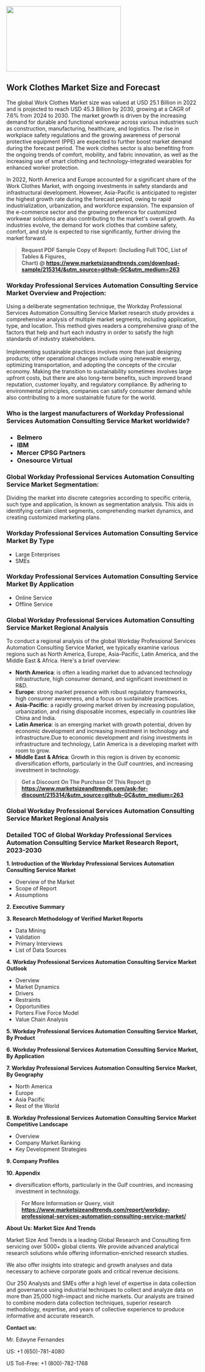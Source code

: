 <p><img class="alignnone size-medium wp-image-20088" src="https://ffe5etoiles.com/wp-content/uploads/2024/12/MST1-300x171.png" alt="" width="300" height="171" /></p><h2>Work Clothes Market Size and Forecast</h2><p>The global Work Clothes Market size was valued at USD 25.1 Billion in 2022 and is projected to reach USD 45.3 Billion by 2030, growing at a CAGR of 7.6% from 2024 to 2030. The market growth is driven by the increasing demand for durable and functional workwear across various industries such as construction, manufacturing, healthcare, and logistics. The rise in workplace safety regulations and the growing awareness of personal protective equipment (PPE) are expected to further boost market demand during the forecast period. The work clothes sector is also benefiting from the ongoing trends of comfort, mobility, and fabric innovation, as well as the increasing use of smart clothing and technology-integrated wearables for enhanced worker protection.</p><p>In 2022, North America and Europe accounted for a significant share of the Work Clothes Market, with ongoing investments in safety standards and infrastructural development. However, Asia-Pacific is anticipated to register the highest growth rate during the forecast period, owing to rapid industrialization, urbanization, and workforce expansion. The expansion of the e-commerce sector and the growing preference for customized workwear solutions are also contributing to the market's overall growth. As industries evolve, the demand for work clothes that combine safety, comfort, and style is expected to rise significantly, further driving the market forward.</p></p><blockquote id="" class=""><strong>Request PDF Sample Copy of Report: (Including Full TOC, List of Tables &amp; Figures, Chart)&nbsp;@&nbsp;<strong><a href="https://www.marketsizeandtrends.com/download-sample/215314/&utm_source=github-GC&utm_medium=263" target="_blank">https://www.marketsizeandtrends.com/download-sample/215314/&utm_source=github-GC&utm_medium=263</a></strong></strong></blockquote><h3 id="" class="">Workday Professional Services Automation Consulting Service Market&nbsp;Overview and Projection:</h3><p id="" class="">Using a deliberate segmentation technique, the Workday Professional Services Automation Consulting Service Market research study provides a comprehensive analysis of multiple market segments, including application, type, and location. This method gives readers a comprehensive grasp of the factors that help and hurt each industry in order to satisfy the high standards of industry stakeholders. <br /> <br />Implementing sustainable practices involves more than just designing products; other operational changes include using renewable energy, optimizing transportation, and adopting the concepts of the circular economy. Making the transition to sustainability sometimes involves large upfront costs, but there are also long-term benefits, such improved brand reputation, customer loyalty, and regulatory compliance. By adhering to environmental principles, companies can satisfy consumer demand while also contributing to a more sustainable future for the world.</p><h3 id="" class="">Who is the largest manufacturers of&nbsp;Workday Professional Services Automation Consulting Service Market worldwide?</h3><h3 class=""><p><ul><li>Belmero </li><li> IBM </li><li> Mercer CPSG Partners </li><li> Onesource Virtual</li></ul></p></h3><h3 id="" class="">Global&nbsp;Workday Professional Services Automation Consulting Service Market Segmentation:</h3><p id="" class="">Dividing the market into discrete categories according to specific criteria, such type and application, is known as segmentation analysis. This aids in identifying certain client segments, comprehending market dynamics, and creating customized marketing plans.</p><h3 id="" class="">Workday Professional Services Automation Consulting Service Market&nbsp;By Type</h3><p><p><ul><li>Large Enterprises</li><li> SMEs</p></li></ul></p></p><h3 id="" class="">Workday Professional Services Automation Consulting Service Market&nbsp;By Application</h3><p class=""><p><ul><li>Online Service</li><li> Offline Service</li></ul></p></p><h3 id="" class="">Global Workday Professional Services Automation Consulting Service Market Regional Analysis</h3><p id="" class="">To conduct a regional analysis of the global Workday Professional Services Automation Consulting Service Market, we typically examine various regions such as North America, Europe, Asia-Pacific, Latin America, and the Middle East &amp; Africa. Here's a brief overview:</p><ul><li><strong>North America</strong>: is often a leading market due to advanced technology infrastructure, high consumer demand, and significant investment in R&amp;D.</li><li><strong>Europe</strong>: strong market presence with robust regulatory frameworks, high consumer awareness, and a focus on sustainable practices.</li><li><strong>Asia-Pacific</strong>: a rapidly growing market driven by increasing population, urbanization, and rising disposable incomes, especially in countries like China and India.</li><li><strong>Latin America</strong>: is an emerging market with growth potential, driven by economic development and increasing investment in technology and infrastructure.Due to economic development and rising investments in infrastructure and technology, Latin America is a developing market with room to grow.</li><li><strong>Middle East &amp; Africa</strong>: Growth in this region is driven by economic diversification efforts, particularly in the Gulf countries, and increasing investment in technology.</li></ul><blockquote id="" class=""><strong>Get a Discount On The Purchase Of This Report @ <strong><a href="https://www.marketsizeandtrends.com/ask-for-discount/215314/&utm_source=github-GC&utm_medium=263" target="_blank">https://www.marketsizeandtrends.com/ask-for-discount/215314/&utm_source=github-GC&utm_medium=263</a></strong></strong></blockquote><h3 id="" class="">Global Workday Professional Services Automation Consulting Service Market Regional Analysis</h3><h3 id="" class="">Detailed TOC of Global Workday Professional Services Automation Consulting Service Market Research Report, 2023-2030</h3><p id="" class=""><strong>1. Introduction of the Workday Professional Services Automation Consulting Service Market</strong></p><ul><li>Overview of the Market</li><li>Scope of Report</li><li>Assumptions</li></ul><p id="" class=""><strong>2. Executive Summary</strong></p><p id="" class=""><strong>3. Research Methodology of Verified Market Reports</strong></p><ul><li>Data Mining</li><li>Validation</li><li>Primary Interviews</li><li>List of Data Sources</li></ul><p id="" class=""><strong>4. Workday Professional Services Automation Consulting Service Market Outlook</strong></p><ul><li>Overview</li><li>Market Dynamics</li><li>Drivers</li><li>Restraints</li><li>Opportunities</li><li>Porters Five Force Model</li><li>Value Chain Analysis</li></ul><p id="" class=""><strong>5. Workday Professional Services Automation Consulting Service Market, By Product</strong></p><p id="" class=""><strong>6. Workday Professional Services Automation Consulting Service Market, By Application</strong></p><p id="" class=""><strong>7. Workday Professional Services Automation Consulting Service Market, By Geography</strong></p><ul><li>North America</li><li>Europe</li><li>Asia Pacific</li><li>Rest of the World</li></ul><p id="" class=""><strong>8. Workday Professional Services Automation Consulting Service Market Competitive Landscape</strong></p><ul><li>Overview</li><li>Company Market Ranking</li><li>Key Development Strategies</li></ul><p id="" class=""><strong>9. Company Profiles</strong></p><p id="" class=""><strong>10. Appendix</strong></p><ul><li>diversification efforts, particularly in the Gulf countries, and increasing investment in technology.</li></ul><blockquote id="" class=""><strong>For More Information or Query, visit <strong><strong><a href="https://www.marketsizeandtrends.com/report/workday-professional-services-automation-consulting-service-market/" target="_blank">https://www.marketsizeandtrends.com/report/workday-professional-services-automation-consulting-service-market/</a></strong></strong></strong></blockquote><p id="" class=""><strong>About Us: Market Size And Trends</strong></p><p id="" class="">Market Size And Trends is a leading Global Research and Consulting firm servicing over 5000+ global clients. We provide advanced analytical research solutions while offering information-enriched research studies.</p><p id="" class="">We also offer insights into strategic and growth analyses and data necessary to achieve corporate goals and critical revenue decisions.</p><p id="" class="">Our 250 Analysts and SMEs offer a high level of expertise in data collection and governance using industrial techniques to collect and analyze data on more than 25,000 high-impact and niche markets. Our analysts are trained to combine modern data collection techniques, superior research methodology, expertise, and years of collective experience to produce informative and accurate research.</p><p id="" class=""><strong>Contact us:</strong></p><p id="" class="">Mr. Edwyne Fernandes</p><p id="" class="">US: +1 (650)-781-4080</p><p id="" class="">US Toll-Free: +1 (800)-782-1768</p>
